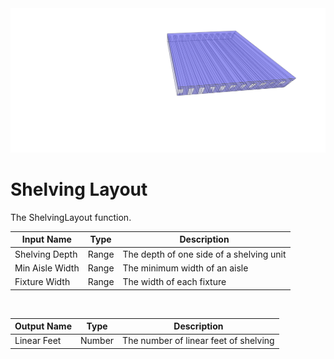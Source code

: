 <img src="preview.png" width="512">
            
# Shelving Layout

The ShelvingLayout function.

|Input Name|Type|Description|
|---|---|---|
|Shelving Depth|Range|The depth of one side of a shelving unit|
|Min Aisle Width|Range|The minimum width of an aisle|
|Fixture Width|Range|The width of each fixture|


<br>

|Output Name|Type|Description|
|---|---|---|
|Linear Feet|Number|The number of linear feet of shelving|

